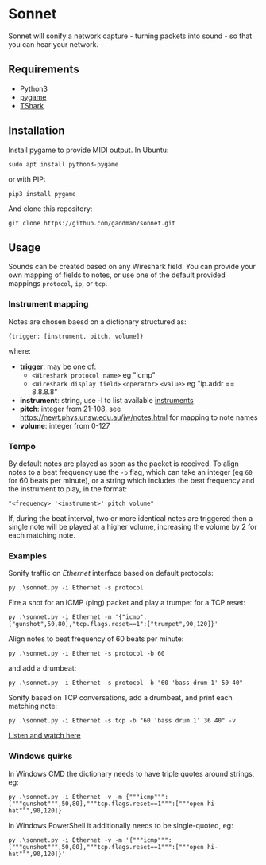 # Sonnet
Sonnet will sonify a network capture - turning packets into sound - so that you can hear your network.

## Requirements
- Python3
- [pygame](https://www.pygame.org/)
- [TShark](https://www.wireshark.org/)

## Installation
Install pygame to provide MIDI output. In Ubuntu:
```
sudo apt install python3-pygame
```
or with PIP:
```
pip3 install pygame
```
And clone this repository:
```
git clone https://github.com/gaddman/sonnet.git
```

## Usage
Sounds can be created based on any Wireshark field. You can provide your own mapping of fields to notes, or use one of the default provided mappings `protocol`, `ip`, or `tcp`. 

### Instrument mapping
Notes are chosen baesd on a dictionary structured as:

```
{trigger: [instrument, pitch, volume]}
```
where:
- **trigger**:     may be one of:
  - `<Wireshark protocol name>` eg "icmp"
  - `<Wireshark display field>` `<operator>` `<value>` eg "ip.addr == 8.8.8.8" 
- **instrument**:  string, use -l to list available [instruments](https://www.midi.org/specifications/item/gm-level-1-sound-set)
- **pitch**:       integer from 21-108, see https://newt.phys.unsw.edu.au/jw/notes.html for mapping to note names
- **volume**:      integer from 0-127

### Tempo
By default notes are played as soon as the packet is received. To align notes to a beat frequency use the `-b` flag, which can take an integer (eg `60` for 60 beats per minute), or a string which includes the beat frequency and the instrument to play, in the format:
```
"<frequency> '<instrument>' pitch volume"
```

If, during the beat interval, two or more identical notes are triggered then a single note will be played at a higher volume, increasing the volume by 2 for each matching note.


### Examples
Sonify traffic on *Ethernet* interface based on default protocols:
```
py .\sonnet.py -i Ethernet -s protocol
```
Fire a shot for an ICMP (ping) packet and play a trumpet for a TCP reset:
```
py .\sonnet.py -i Ethernet -m '{"icmp":["gunshot",50,80],"tcp.flags.reset==1":["trumpet",90,120]}'
```

Align notes to beat frequency of 60 beats per minute:
```
py .\sonnet.py -i Ethernet -s protocol -b 60
```
and add a drumbeat:
```
py .\sonnet.py -i Ethernet -s protocol -b "60 'bass drum 1' 50 40"
```

Sonify based on TCP conversations, add a drumbeat, and print each matching note:
```
py .\sonnet.py -i Ethernet -s tcp -b "60 'bass drum 1' 36 40" -v
```
[Listen and watch here](example-tcp.mp4)

### Windows quirks
In Windows CMD the dictionary needs to have triple quotes around strings, eg:
```
py .\sonnet.py -i Ethernet -v -m {"""icmp""":["""gunshot""",50,80],"""tcp.flags.reset==1""":["""open hi-hat""",90,120]}
```
In Windows PowerShell it additionally needs to be single-quoted, eg:
```
py .\sonnet.py -i Ethernet -v -m '{"""icmp""":["""gunshot""",50,80],"""tcp.flags.reset==1""":["""open hi-hat""",90,120]}'
```